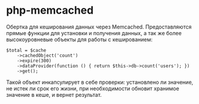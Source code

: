 php-memcached
=============

Обертка для кеширования данных через Memcached.
Предоставляются прямые функции для установки и получения данных, а так же более высокоуровневые объекты для работы с кешированием:

    $total = $cache
        ->cachedObject('count')
        ->expire(300)
        ->dataProvider(function () { return $this->db->count('users'); })
        ->get();

Такой объект инкапсулирует в себе проверки: установлено ли значение, не истек ли срок его жизни, при необходимости обновит хранимое значение в кеше, и вернет результат.
